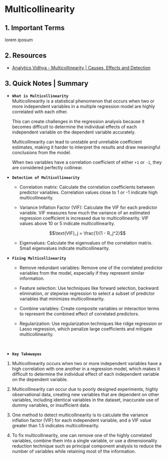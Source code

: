 # Multicollinearity

## 1. Important Terms
lorem iposum

## 2. Resources
- [Analytics Vidhya - Multicollinearity | Causes, Effects and Detection](https://www.analyticsvidhya.com/blog/2020/03/what-is-multicollinearity/)

## 3. Quick Notes | Summary
- **`What is Multicollinearity`**  
  Multicollinearity is a statistical phenomenon that occurs when two or more independent variables in a multiple regression model are highly correlated with each other.

  This can create challenges in the regression analysis because it becomes difficult to determine the individual effects of each independent variable on the dependent variable accurately.
  
  Multicollinearity can lead to unstable and unreliable coefficient estimates, making it harder to interpret the results and draw meaningful conclusions from the model.

  When two variables have a correlation coefficient of either `+1` or `-1`, they are considered perfectly collinear.

- **`Detection of Multicollinearity`**
  - Correlation matrix: Calculate the correlation coefficients between predictor variables. Correlation values close to 1 or -1 indicate high multicollinearity.
  
  - Variance Inflation Factor (VIF): Calculate the VIF for each predictor variable. VIF measures how much the variance of an estimated regression coefficient is increased due to multicollinearity. VIF values above 10 or 5 indicate multicollinearity.
  
  $$\text{VIF}_j = \frac{1}{1 - R_j^2}$$
  
  - Eigenvalues: Calculate the eigenvalues of the correlation matrix. Small eigenvalues indicate multicollinearity.
   
- **`Fixing Multicollinearity`**
  - Remove redundant variables: Remove one of the correlated predictor variables from the model, especially if they represent similar information.
  
  - Feature selection: Use techniques like forward selection, backward elimination, or stepwise regression to select a subset of predictor variables that minimizes multicollinearity.
  
  - Combine variables: Create composite variables or interaction terms to represent the combined effect of correlated predictors.
  
  - Regularization: Use regularization techniques like ridge regression or Lasso regression, which penalize large coefficients and mitigate multicollinearity. 

<br>

- **`Key Takewayas`**
1. Multicollinearity occurs when two or more independent variables have a high correlation with one another in a regression model, which makes it difficult to determine the individual effect of each independent variable on the dependent variable.
   
2. Multicollinearity can occur due to poorly designed experiments, highly observational data, creating new variables that are dependent on other variables, including identical variables in the dataset, inaccurate use of dummy variables, or insufficient data.
   
3. One method to detect multicollinearity is to calculate the variance inflation factor (VIF) for each independent variable, and a VIF value greater than 1.5 indicates multicollinearity.
   
4. To fix multicollinearity, one can remove one of the highly correlated variables, combine them into a single variable, or use a dimensionality reduction technique such as principal component analysis to reduce the number of variables while retaining most of the information.